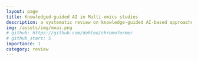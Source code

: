 ```yaml
---
layout: page
title: Knowledged-guided AI in Multi-omics studies
description: a systematic review on knowledge-guided AI-based approaches for decoding complex multi-omics interactions in cells
img: /assets/img/moai.png
# github: https://github.com/dohlee/chromoformer
# github_stars: 5
importance: 1
category: review
---
```

